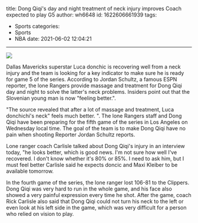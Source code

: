 title: Dong Qiqi's day and night treatment of neck injury improves Coach  expected to play G5
author: wh6648
id: 1622606661939
tags: 
- Sports
categories: 
- Sports
- NBA
date: 2021-06-02 12:04:21
---
![](https://p7.itc.cn/q_70/images01/20210602/95c87e8117324f5eb7acdeb0b97e551c.jpeg)


Dallas Mavericks superstar Luca donchic is recovering well from a neck injury and the team is looking for a key indicator to make sure he is ready for game 5 of the series. According to Jordan Schultz, a famous ESPN reporter, the lone Rangers provide massage and treatment for Dong Qiqi day and night to solve the latter's neck problems. Insiders point out that the Slovenian young man is now "feeling better.".

"The source revealed that after a lot of massage and treatment, Luca donchichi's neck" feels much better. ". The lone Rangers staff and Dong Qiqi have been preparing for the fifth game of the series in Los Angeles on Wednesday local time. The goal of the team is to make Dong Qiqi have no pain when shooting Reporter Jordan Schultz reports.

Lone ranger coach Carlisle talked about Dong Qiqi's injury in an interview today, "he looks better, which is good news. I'm not sure how well I've recovered. I don't know whether it's 80% or 85%. I need to ask him, but I must feel better Carlisle said he expects doncic and Maxi Kleiber to be available tomorrow.

In the fourth game of the series, the lone ranger lost 106-81 to the Clippers. Dong Qiqi was very hard to run in the whole game, and his face also showed a very painful expression every time he shot. After the game, coach Rick Carlisle also said that Dong Qiqi could not turn his neck to the left or even look at his left side in the game, which was very difficult for a person who relied on vision to play.

